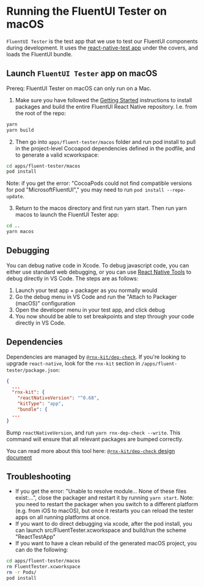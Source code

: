 # Running the FluentUI Tester on macOS

`FluentUI Tester` is the test app that we use to test our FluentUI components during development. It uses the [react-native-test app](https://github.com/microsoft/react-native-test-app) under the covers, and loads the FluentUI bundle.

## Launch `FluentUI Tester` app on macOS

Prereq: FluentUI Tester on macOS can only run on a Mac.

1. Make sure you have followed the [Getting Started](../../../README.md) instructions to install packages and build the entire FluentUI React Native repository. I.e. from the root of the repo:

```sh
yarn
yarn build
```

2. Then go into `apps/fluent-tester/macos` folder and run pod install to pull in the project-level Cocoapod dependencies defined in the podfile, and to generate a valid xcworkspace:

```sh
cd apps/fluent-tester/macos
pod install
```

Note: if you get the error: "CocoaPods could not find compatible versions for pod "MicrosoftFluentUI"," you may need to run `pod install --repo-update`.

3. Return to the macos directory and first run yarn start. Then run yarn macos to launch the FluentUI Tester app:

```sh
cd ..
yarn macos
```

## Debugging

You can debug native code in Xcode. To debug javascript code, you can either use standard web debugging, or you can use [React Native Tools](https://marketplace.visualstudio.com/items?itemName=msjsdiag.vscode-react-native) to debug directly in VS Code. The steps are as follows:

1. Launch your test app + packager as you normally would
2. Go the debug menu in VS Code and run the "Attach to Packager (macOS)" configuration
3. Open the developer menu in your test app, and click debug
4. You now should be able to set breakpoints and step through your code directly in VS Code.

## Dependencies

Dependencies are managed by
[`@rnx-kit/dep-check`](https://github.com/microsoft/rnx-kit/tree/main/packages/dep-check).
If you're looking to upgrade `react-native`, look for the `rnx-kit` section in
`/apps/fluent-tester/package.json`:

```json
{
  ...
  "rnx-kit": {
    "reactNativeVersion": "^0.68",
    "kitType": "app",
    "bundle": {
  ...
}
```

Bump `reactNativeVersion`, and run `yarn rnx-dep-check --write`. This command
will ensure that all relevant packages are bumped correctly.

You can read more about this tool here:
[`@rnx-kit/dep-check` design document](https://github.com/microsoft/rnx-kit/blob/main/docsite/docs/architecture/dependency-management.md)

## Troubleshooting

- If you get the error: "Unable to resolve module... None of these files exist:...", close the packager and restart it by running `yarn start`. Note: you need to restart the packager when you switch to a different platform (e.g. from iOS to macOS), but once it restarts you can reload the tester apps on all running platforms at once.
- If you want to do direct debugging via xcode, after the pod install, you can launch src/FluentTester.xcworkspace and build/run the scheme "ReactTestApp"
- If you want to have a clean rebuild of the generated macOS project, you can do the following:

```sh
cd apps/fluent-tester/macos
rm FluentTester.xcworkspace
rm -r Pods/
pod install
```
